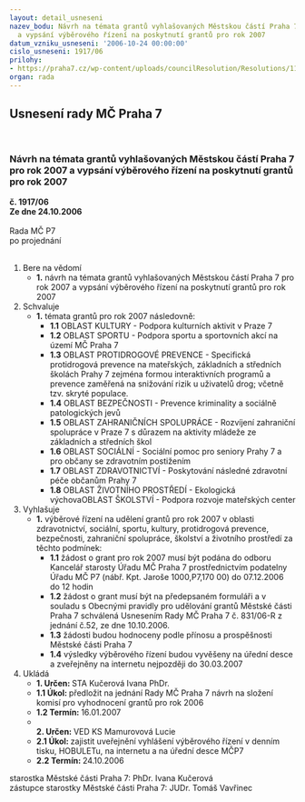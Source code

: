 ```yaml
---
layout: detail_usneseni
nazev_bodu: Návrh na témata grantů vyhlašovaných Městskou částí Praha 7 pro rok 2007
  a vypsání výběrového řízení na poskytnutí grantů pro rok 2007
datum_vzniku_usneseni: '2006-10-24 00:00:00'
cislo_usneseni: 1917/06
prilohy:
- https://praha7.cz/wp-content/uploads/councilResolution/Resolutions/11771/54-nov%c3%a1_obecn%c3%a1_pravidla_grant%c5%af.doc
organ: rada
---
```

<div id="ucUsn_pList" class="usn">
	<span><h2>Usnesení rady MČ Praha 7 </h2>
<br></span><div class="standBody">
<span><h3>Návrh na témata grantů vyhlašovaných Městskou částí Praha 7 pro rok 2007 a vypsání výběrového řízení na poskytnutí grantů pro rok 2007</h3></span><div class="center">
		<strong>č. 1917/06</strong><br>
	</div>
<div class="center">
		<strong>Ze dne 24.10.2006</strong><br><br>
	</div>Rada MČ P7<br> po projednání<br><br><ol>
<li>Bere na vědomí<ul><li>
<strong>1.</strong> návrh na témata grantů vyhlašovaných Městskou částí Praha 7 pro rok 2007 a vypsání výběrového řízení na poskytnutí grantů pro rok 2007</li></ul>
</li>
<li>Schvaluje<ul><li>
<strong>1.</strong> témata grantů pro rok 2007 následovně:<ul>
<li>
<strong>1.1</strong> OBLAST KULTURY - Podpora kulturních aktivit v Praze 7</li>
<li>
<strong>1.2</strong> OBLAST SPORTU - Podpora sportu a sportovních akcí na území MČ Praha 7</li>
<li>
<strong>1.3</strong> OBLAST PROTIDROGOVÉ PREVENCE - Specifická protidrogová prevence na mateřských, základních a středních školách Prahy 7 zejména formou interaktivních programů a prevence zaměřená na snižování rizik u uživatelů drog; včetně tzv. skryté populace. </li>
<li>
<strong>1.4</strong> OBLAST BEZPEČNOSTI - Prevence kriminality a sociálně patologických jevů</li>
<li>
<strong>1.5</strong> OBLAST ZAHRANIČNÍCH SPOLUPRÁCE - Rozvíjení zahraniční spolupráce v Praze 7 s důrazem na aktivity mládeže ze základních a středních škol</li>
<li>
<strong>1.6</strong> OBLAST SOCIÁLNÍ - Sociální pomoc pro seniory Prahy 7 a pro občany se zdravotním postižením</li>
<li>
<strong>1.7</strong> OBLAST ZDRAVOTNICTVÍ - Poskytování následné zdravotní péče občanům Prahy 7 </li>
<li>
<strong>1.8</strong> OBLAST ŽIVOTNÍHO PROSTŘEDÍ - Ekologická výchovaOBLAST ŠKOLSTVÍ - Podpora rozvoje mateřských center</li>
</ul>
</li></ul>
</li>
<li>Vyhlašuje<ul><li>
<strong>1.</strong> výběrové řízení na udělení grantů pro rok 2007 v oblasti zdravotnictví, sociální, sportu, kultury, protidrogová prevence, bezpečnosti, zahraniční spolupráce, školství a životního prostředí za těchto podmínek: <ul>
<li>
<strong>1.1</strong> žádost o grant pro rok 2007 musí být podána do odboru Kancelář starosty Úřadu MČ Praha 7 prostřednictvím podatelny Úřadu MČ P7 (nábř. Kpt. Jaroše 1000,P7,170 00) do 07.12.2006 do 12 hodin </li>
<li>
<strong>1.2</strong> žádost o grant musí být na předepsaném formuláři a v souladu s Obecnými pravidly pro udělování grantů Městské části Praha 7 schválená Usnesením Rady MČ Praha 7 č. 831/06-R z jednání č.52, ze dne 10.10.2006.  </li>
<li>
<strong>1.3</strong> žádosti budou hodnoceny podle přínosu a prospěšnosti Městské části Praha 7</li>
<li>
<strong>1.4</strong> výsledky výběrového řízení budou vyvěšeny na úřední desce a zveřejněny na internetu nejpozději do 30.03.2007 </li>
</ul>
</li></ul>
</li>
<li>Ukládá<ul>
<li>
<strong>1. Určen: </strong>STA Kučerová Ivana PhDr.</li>
<li>
<strong>1.1 Úkol: </strong>předložit na jednání Rady MČ Praha 7 návrh na složení komisí pro vyhodnocení grantů pro rok 2006</li>
<li>
<strong>1.2 Termín: </strong>16.01.2007</li>
<li>
<strong><br>2. Určen: </strong>VED KS Mamurovová Lucie</li>
<li>
<strong>2.1 Úkol: </strong>zajistit uveřejnění vyhlášení výběrového řízení v denním tisku, HOBULETu, na internetu a na úřední desce MČP7</li>
<li>
<strong>2.2 Termín: </strong>24.10.2006</li>
</ul>
</li>
</ol>starostka Městské části Praha 7: PhDr. Ivana Kučerová<br>zástupce starostky Městské části Praha 7: JUDr. Tomáš Vavřinec 
</div>
</div>